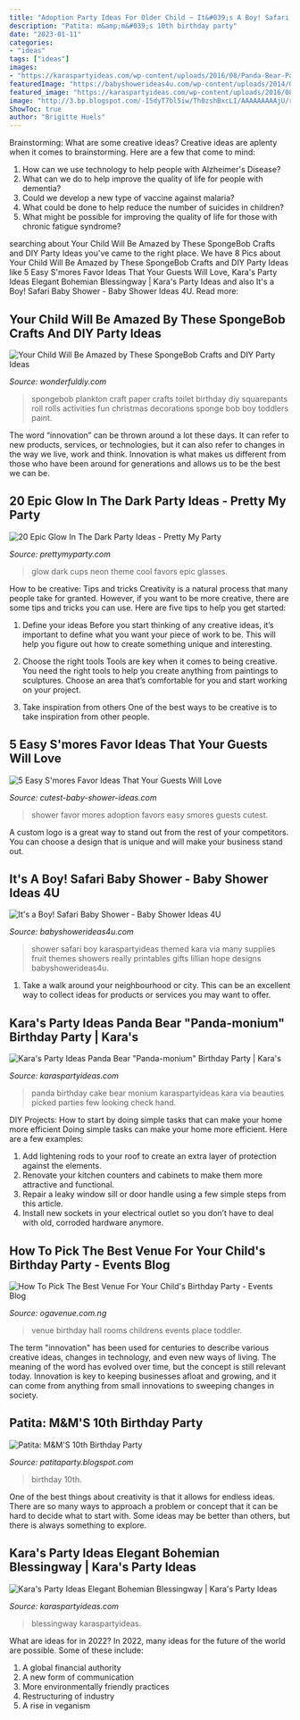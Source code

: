 ```yaml
---
title: "Adoption Party Ideas For Older Child ~ It&#039;s A Boy! Safari Baby Shower"
description: "Patita: m&amp;m&#039;s 10th birthday party"
date: "2023-01-11"
categories:
- "ideas"
tags: ["ideas"]
images:
- "https://karaspartyideas.com/wp-content/uploads/2016/08/Panda-Bear-Pandamonium-Birthday-Party-via-Karas-Party-Ideas-KarasPartyIdeas.com2_.jpg"
featuredImage: "https://babyshowerideas4u.com/wp-content/uploads/2014/01/1Fruit.jpg"
featured_image: "https://karaspartyideas.com/wp-content/uploads/2016/08/Panda-Bear-Pandamonium-Birthday-Party-via-Karas-Party-Ideas-KarasPartyIdeas.com2_.jpg"
image: "http://3.bp.blogspot.com/-I5dyT7bl5iw/Th0zshBxcLI/AAAAAAAAAjU/rEGHNN5rPIo/s1600/IMG_2713.jpg"
ShowToc: true
author: "Brigitte Huels"
---
```



Brainstorming: What are some creative ideas?
Creative ideas are aplenty when it comes to brainstorming. Here are a few that come to mind: 
1. How can we use technology to help people with Alzheimer's Disease? 
2. What can we do to help improve the quality of life for people with dementia? 
3. Could we develop a new type of vaccine against malaria? 
4. What could be done to help reduce the number of suicides in children? 
5. What might be possible for improving the quality of life for those with chronic fatigue syndrome?

	

		
searching about Your Child Will Be Amazed by These SpongeBob Crafts and DIY Party Ideas you've came to the right place. We have 8 Pics about Your Child Will Be Amazed by These SpongeBob Crafts and DIY Party Ideas like 5 Easy S&#039;mores Favor Ideas That Your Guests Will Love, Kara&#039;s Party Ideas Elegant Bohemian Blessingway | Kara&#039;s Party Ideas and also It&#039;s a Boy! Safari Baby Shower - Baby Shower Ideas 4U. Read more:
		
    
## Your Child Will Be Amazed By These SpongeBob Crafts And DIY Party Ideas

<img loading=lazy src="http://cdn.wonderfuldiy.com/wp-content/uploads/2016/02/plankton-toilet-paper-craft.jpg" onerror="this.onerror=null;this.src='https://tse1.mm.bing.net/th?id=OIP.kw4eNeNsy9Y1fwwvl7KSVQHaJ4&amp;pid=15.1';" alt="Your Child Will Be Amazed by These SpongeBob Crafts and DIY Party Ideas">

_Source: wonderfuldiy.com_

>spongebob plankton craft paper crafts toilet birthday diy squarepants roll rolls activities fun christmas decorations sponge bob boy toddlers paint. 

	

The word “innovation” can be thrown around a lot these days. It can refer to new products, services, or technologies, but it can also refer to changes in the way we live, work and think. Innovation is what makes us different from those who have been around for generations and allows us to be the best we can be.

    
## 20 Epic Glow In The Dark Party Ideas - Pretty My Party

<img loading=lazy src="https://www.prettymyparty.com/wp-content/uploads/2017/06/glow-in-the-dark-party-cups.jpg" onerror="this.onerror=null;this.src='https://tse4.mm.bing.net/th?id=OIP.HYvDhPRF5NNHsu5riEzq7wHaE8&amp;pid=15.1';" alt="20 Epic Glow In The Dark Party Ideas - Pretty My Party">

_Source: prettymyparty.com_

>glow dark cups neon theme cool favors epic glasses. 

	

How to be creative: Tips and tricks
Creativity is a natural process that many people take for granted. However, if you want to be more creative, there are some tips and tricks you can use. Here are five tips to help you get started:
1. Define your ideas
Before you start thinking of any creative ideas, it’s important to define what you want your piece of work to be. This will help you figure out how to create something unique and interesting.

2. Choose the right tools
Tools are key when it comes to being creative. You need the right tools to help you create anything from paintings to sculptures. Choose an area that’s comfortable for you and start working on your project.
3. Take inspiration from others
One of the best ways to be creative is to take inspiration from other people.

    
## 5 Easy S&#039;mores Favor Ideas That Your Guests Will Love

<img loading=lazy src="http://www.cutest-baby-shower-ideas.com/images/smorefavorideas.jpg" onerror="this.onerror=null;this.src='https://tse2.mm.bing.net/th?id=OIP.tpjfFVCEv_hUk1uoXtVbTgHaNI&amp;pid=15.1';" alt="5 Easy S&#039;mores Favor Ideas That Your Guests Will Love">

_Source: cutest-baby-shower-ideas.com_

>shower favor mores adoption favors easy smores guests cutest. 

	

A custom logo is a great way to stand out from the rest of your competitors. You can choose a design that is unique and will make your business stand out.

    
## It&#039;s A Boy! Safari Baby Shower - Baby Shower Ideas 4U

<img loading=lazy src="https://babyshowerideas4u.com/wp-content/uploads/2014/01/1Fruit.jpg" onerror="this.onerror=null;this.src='https://tse2.mm.bing.net/th?id=OIP.iKrUjKfcTpyX_2PyD47vBAHaLH&amp;pid=15.1';" alt="It&#039;s a Boy! Safari Baby Shower - Baby Shower Ideas 4U">

_Source: babyshowerideas4u.com_

>shower safari boy karaspartyideas themed kara via many supplies fruit themes showers really printables gifts lillian hope designs babyshowerideas4u. 

	

1. Take a walk around your neighbourhood or city. This can be an excellent way to collect ideas for products or services you may want to offer.

    
## Kara&#039;s Party Ideas Panda Bear &quot;Panda-monium&quot; Birthday Party | Kara&#039;s

<img loading=lazy src="https://karaspartyideas.com/wp-content/uploads/2016/08/Panda-Bear-Pandamonium-Birthday-Party-via-Karas-Party-Ideas-KarasPartyIdeas.com2_.jpg" onerror="this.onerror=null;this.src='https://tse4.mm.bing.net/th?id=OIP.xILPTzUpLOtIdSWHXx-X9wHaLH&amp;pid=15.1';" alt="Kara&#039;s Party Ideas Panda Bear &quot;Panda-monium&quot; Birthday Party | Kara&#039;s">

_Source: karaspartyideas.com_

>panda birthday cake bear monium karaspartyideas kara via beauties picked parties few looking check hand. 

	

DIY Projects: How to start by doing simple tasks that can make your home more efficient
Doing simple tasks can make your home more efficient. Here are a few examples:
1. Add lightening rods to your roof to create an extra layer of protection against the elements.
2. Renovate your kitchen counters and cabinets to make them more attractive and functional.
3. Repair a leaky window sill or door handle using a few simple steps from this article. 
4. Install new sockets in your electrical outlet so you don’t have to deal with old, corroded hardware anymore.

    
## How To Pick The Best Venue For Your Child&#039;s Birthday Party - Events Blog

<img loading=lazy src="https://ogavenue.com.ng/blog/wp-content/uploads/2017/11/party-rooms-toddler-party-childrens-party-venue-party-room-kids-party-room-kids-party-hall-great-place-for-kids.jpg" onerror="this.onerror=null;this.src='https://tse4.mm.bing.net/th?id=OIP.iWBmI5jQ382IMW7sY1l8BAHaFj&amp;pid=15.1';" alt="How To Pick The Best Venue For Your Child&#039;s Birthday Party - Events Blog">

_Source: ogavenue.com.ng_

>venue birthday hall rooms childrens events place toddler. 

	

The term "innovation" has been used for centuries to describe various creative ideas, changes in technology, and even new ways of living. The meaning of the word has evolved over time, but the concept is still relevant today. Innovation is key to keeping businesses afloat and growing, and it can come from anything from small innovations to sweeping changes in society.

    
## Patita: M&amp;M&#039;S 10th Birthday Party

<img loading=lazy src="http://3.bp.blogspot.com/-I5dyT7bl5iw/Th0zshBxcLI/AAAAAAAAAjU/rEGHNN5rPIo/s1600/IMG_2713.jpg" onerror="this.onerror=null;this.src='https://tse2.mm.bing.net/th?id=OIP.wdqUf3DDtQE5ML4GU8cllgHaE8&amp;pid=15.1';" alt="Patita: M&amp;M&#039;S 10th Birthday Party">

_Source: patitaparty.blogspot.com_

>birthday 10th. 

	

One of the best things about creativity is that it allows for endless ideas. There are so many ways to approach a problem or concept that it can be hard to decide what to start with. Some ideas may be better than others, but there is always something to explore.

    
## Kara&#039;s Party Ideas Elegant Bohemian Blessingway | Kara&#039;s Party Ideas

<img loading=lazy src="https://karaspartyideas.com/wp-content/uploads/2021/01/Elegant-Bohemian-Blessingway-via-Karas-Party-Ideas-KarasPartyIdeas.com5_.jpeg" onerror="this.onerror=null;this.src='https://tse4.mm.bing.net/th?id=OIP.fgmajM_GnZy47fzfyBUqbQHaLH&amp;pid=15.1';" alt="Kara&#039;s Party Ideas Elegant Bohemian Blessingway | Kara&#039;s Party Ideas">

_Source: karaspartyideas.com_

>blessingway karaspartyideas. 

	

What are ideas for in 2022?
In 2022, many ideas for the future of the world are possible. Some of these include: 
1. A global financial authority 
2. A new form of communication 
3. More environmentally friendly practices 
4. Restructuring of industry 
5. A rise in veganism 

